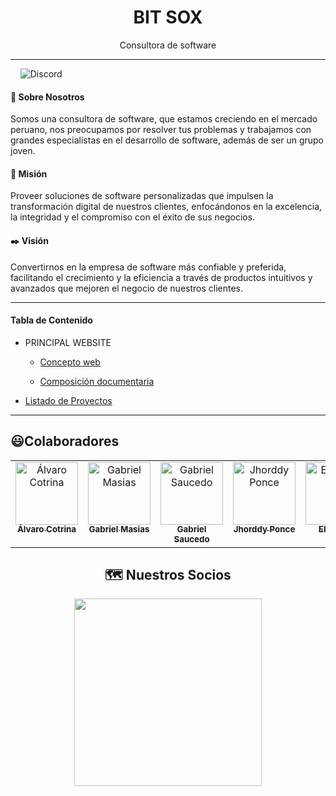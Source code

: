 <h1 align="center">BIT SOX</h1>
<p align="center">Consultora de software</p>
<hr>
<div>
    <img alt="Discord" src="https://img.shields.io/discord/1229255231376724109?style=for-the-badge&logo=discord&logoSize=m&label=NUESTRO%20DISCORD&color=%23fff&link=https%3A%2F%2Fdiscord.com%2Fchannels%2F1229255231376724109%2F1229255231376724112">
</div>

#### 🚀 Sobre Nosotros

Somos una consultora de software, que estamos creciendo en el mercado peruano, nos preocupamos por resolver tus problemas y trabajamos con grandes especialistas en el desarrollo de software, además de ser un grupo joven.

#### 📌 Misión

Proveer soluciones de software personalizadas que impulsen la transformación digital de nuestros clientes, enfocándonos en la excelencia, la integridad y el compromiso con el éxito de sus negocios.

#### ✒️ Visión

Convertirnos en la empresa de software más confiable y preferida, facilitando el crecimiento y la eficiencia a través de productos intuitivos y avanzados que mejoren el negocio de nuestros clientes.

---

#### Tabla de Contenido

- PRINCIPAL WEBSITE
  
  - [Concepto web](https://github.com/BIT-SOX/Documentation/blob/master/principal_website/concepto_web.md)
  
  - [Composición documentaria](https://github.com/BIT-SOX/Documentation/blob/master/principal_website/composition_documentary.md)

- [Listado de Proyectos](https://github.com/BIT-SOX/Documentation/blob/master/PROYECTOS/list_PROYECTOS.md)

---

## 😃Colaboradores

<div align="center">
<table>
    <tbody>
        <tr>
            <td align="center" valign="top" width="14.28%">
                <a href="https://github.com/navStudy">
                    <img alt="Álvaro Cotrina" width="100px" src="https://avatars.githubusercontent.com/u/75001877?s=400&u=e936902c8d988cdfde07e0ad79f6f1018add8fb6&v=4"/>
                    <br/>
                    <sub><b>Álvaro Cotrina</b></sub>
                </a>
            </td>
            <td align="center" valign="top" width="14.28%">
                <a href="https://github.com/gabrielmasiasordinola">
                    <img alt="Gabriel Masias" width="100px" src="https://avatars.githubusercontent.com/u/131989241?v=4"/>
                    <br/>
                    <sub><b>Gabriel Masias</b></sub>
                </a>
            </td>
            <td align="center" valign="top" width="14.28%">
                <a href="https://github.com/g-saucedo">
                    <img alt="Gabriel Saucedo" width="100px" src="https://avatars.githubusercontent.com/u/70866422?v=4"/>
                    <br/>
                    <sub><b>Gabriel Saucedo</b></sub>
                </a>
            </td>
            <td align="center" valign="top" width="14.28%">
                <a href="https://github.com/jhorddy">
                    <img alt="Jhorddy Ponce" width="100px" src="https://avatars.githubusercontent.com/u/110214053?v=4"/>
                    <br/>
                    <sub><b>Jhorddy Ponce</b></sub>
                </a>
            </td>
            <td align="center" valign="top" width="14.28%">
                <a href="https://github.com/elisay1">
                    <img alt="Eli Sayes" width="100px" src="https://avatars.githubusercontent.com/u/109012405?v=4"/>
                    <br/>
                    <sub><b>Eli Sayes</b></sub>
                </a>
            </td>
            <td align="center" valign="top" width="14.28%">
                <a href="https://github.com/kharoldcanova">
                    <img alt="Álvaro Cotrina" width="100px" src="https://avatars.githubusercontent.com/u/68479534?v=4"/>
                    <br/>
                    <sub><b>Kharold Canova</b></sub>
                </a>
            </td>
        </tr>
    </tbody>
</table>
<div>

## 🗺 Nuestros Socios

<div align="center">
    <img width="300" src="https://github.com/BIT-SOX/Documentation/blob/master/img_repo/MAMUSKUA/logo-horizontal.png" />
</div>
